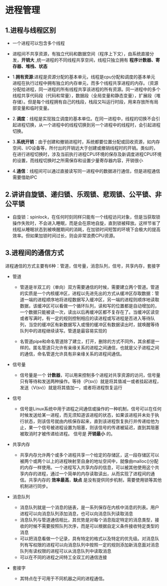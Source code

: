 # 进程管理

## 1.进程与线程区别
- 一个进程可以包含多个线程
- 进程间不共享资源，有独立代码和数据空间（程序上下文），由系统直接分发，__开销大__ ,统一进程的不同线程共享空间，线程只独立拥有 __程序计数器、寄存器、堆栈、状态__

- 1.__拥有资源__:进程是资源分配的基本单元，线程是cpu分配和调度的基本单元  
  进程在执行过程中拥有独立的内存单元，而多个线程共享进程的内存。（资源分配给进程，同一进程的所有线程共享该进程的所有资源。同一进程中的多个线程共享代码段（代码和常量），数据段（全局变量和静态变量），扩展段（堆存储）。但是每个线程拥有自己的栈段，栈段又叫运行时段，用来存放所有局部变量和临时变量。
- 2.__调度__：线程是实现独立调度的基本单位。在同一进程中，线程的切换不会引起进程切换，从一个进程中的线程切换到另一个进程中的线程时，会引起进程切换。
- 3.__系统开销__：由于创建和撤销进程时，系统都要位置分配或回收资源，如内存空间、I/O设备等，所付出的开销远大于创建或撤销线程时的开销。类似的，在进行进程切换时，涉及当前执行进程CPU环境的保存及新调度进程CPU环境的设置，而线程切换时之所需保存和设置少量寄存器内容，开销很小
-  4.__通信__：线程间可以通过直接读写同一进程中的数据进行通信，但是进程通信需要借助IPC

## 2.讲讲自旋锁、递归锁、乐观锁、悲观锁、公平锁、非公平锁
- 自旋锁：spinlock，在任何时刻同样只能有一个线程访问对象，但是当获取锁操作失败时，不会进入睡眠，而是会在原地自旋，直到锁被释放。这样节省了线程从睡眠状态到被唤醒期间的消耗，在加锁时间短暂的环境下会极大的提高效率。但如果加锁时间过长，则会非常浪费CPU资源。

## 3.进程间的通信方式
进程通信的方式主要有6种：管道，信号量，消息队列，信号，共享内存，套接字
- 管道
  - 管道是半双工的（单向）双方需要通信的时候，需要建立两个管道。管道的实质是一个内核缓冲区，进程以先进先出的方式从缓冲区存取数据：管道一端的进程顺序地将进程数据写入缓冲区，另一端的进程则顺序地读取数据，该缓冲区可以看做一个循环队列，读和写的位置都是自动增加的，一个数据只能被读一次，读出以后再缓冲区都不复存在了。当缓冲区读空或者写满时，有一定的规则控制相应的读进程或写进程是否进入等待队列，当空的缓冲区有新数据写入或慢的缓冲区有数据读出时，就唤醒等待队列中的进程继续读写。管道是最容易实现的

  - 名管道pipe和命名管道除了建立，打开，删除的方式不同外，其余都是一样的。匿名管道只允许有亲缘关系的进程之间通信，也就是父子进程之间的通信，命名管道允许具有非亲缘关系的进程间通信。

- 信号量
  - 信号量是一个 __计数器__，可以用来控制多个进程对共享资源的访问，信号量只有等待和发送两种操作。等待（P(sv)）就是将其值减一或者挂起进程，发送（V(sv)）就是将其值加一，或者将进程恢复运行

- 信号
  - 信号是Linux系统中用于进程之间通信或操作的一种机制，信号可以在任何时候发送给某一进程，而无须知道该进程的状态，如果该进程并未处于执行状态，则该信号就由内核保存起来，直到该进程恢复执行并传递给他为止，果一个信号被进程设置为阻塞，则该信号的传递被延迟，直到其阻塞被取消时才被传递给进程。 信号是 __开销最小__ 的。

- 共享内存
  - 共享内存允许两个或多个进程共享一个给定的存储区，这一段存储区可以被两个或两个以上的进程映射至自身的地址空间中，就像由malloc()分配的内存一样使用。一个进程写入共享内存的信息，可以被其他使用这个共享内存的进程，通过一个简单的内存读取读出，从而实现了进程间的通信。共享内存的 __效率最高__，__缺点__ 是没有提供同步机制，需要使用锁等其他机制进行同步。

- 消息队列
  - 消息队列就是一个消息的链表，是一系列保存在内核中消息的列表。用户进程可以向消息队列添加消息，也可以向消息队列读取消息
  - 消息队列与管道通信相比，其优势是对每个消息指定特定的消息类型，接收的时候不需要按照队列次序，而是可以根据自定义条件接收特定类型的消息
  - 可以把消息看做一个记录，具有特定的格式以及特定的优先级。对消息队列有写权限的进程可以向消息队列中按照一定的规则添加新消息面对消息队列有读权限的进程可以从消息队列中读取消息
  - 可以在不同的进程之间特工全双工的通信连接

- 套接字
  - 其特点在于可用于不同机器之间的进程通信。


